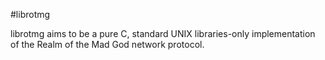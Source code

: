 #librotmg

librotmg aims to be a pure C, standard UNIX libraries-only implementation
of the Realm of the Mad God network protocol.
